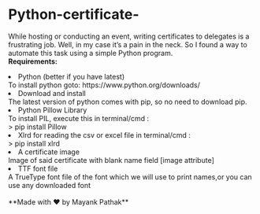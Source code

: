 # Python-certificate-
While hosting or conducting an event, writing certificates to delegates is a frustrating job. Well, in my case it’s a pain in the neck. So I found a way to automate this task using a simple Python program.
<br>
**Requirements:**
<li>Python (better if you have latest)<br>
To install python goto: https://www.python.org/downloads/</li>
<li>Download and install<br>
The latest version of python comes with pip, so no need to download pip.</li>
<li>Python Pillow Library<br>
To install PIL, execute this in terminal/cmd :<br>
> pip install Pillow</li>
<li>Xlrd for reading the csv or excel file in terminal/cmd :<br>
> pip install xlrd
</li>
<li>A certificate image<br>
Image of said certificate with blank name field [image attribute]</li>
<li>
TTF font file<br>
A TrueType font file of the font which we will use to print names,or you can use any downloaded font
</li><br>
**Made with ❤ by Mayank Pathak**
